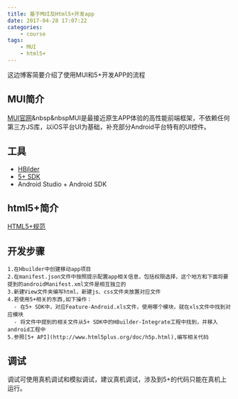 ```yaml
---
title: 基于MUI及Html5+开发app
date: 2017-04-28 17:07:22
categories:
    - course
tags:
    - MUI
    - html5+
---
```

这边博客简要介绍了使用MUI和5+开发APP的流程
<!-- more -->
## MUI简介
[MUI官网](http://dev.dcloud.net.cn/mui/)&nbsp&nbspMUI是最接近原生APP体验的高性能前端框架，不依赖任何第三方JS库，以iOS平台UI为基础，补充部分Android平台特有的UI控件。

## 工具
- [HBilder](http://www.dcloud.io/)
- [5+ SDK](http://ask.dcloud.net.cn/article/103)
- Android Studio + Android SDK

## html5+简介
[HTML5+规范](http://www.html5plus.org/doc/h5p.html)

## 开发步骤

    1.在Hbuilder中创建移动app项目
    2.在manifest.json文件中按照提示配置app相关信息，包括权限选择，这个地方和下面将要提到的androidManifest.xml文件是相互独立的
    3.新建View文件夹编写html，新建js、css文件夹放置对应文件
    4.若使用5+相关的东西,如下操作： 
      - 在5+ SDK中，对应Feature-Android.xls文件，使用哪个模块，就在xls文件中找到对应模块
      - 将文件中提到的相关文件从5+ SDK中的HBuilder-Integrate工程中找到，并移入android工程中
    5.参照[5+ API](http://www.html5plus.org/doc/h5p.html),编写相关代码
    
## 调试
调试可使用真机调试和模拟调试，建议真机调试，涉及到5+的代码只能在真机上运行。

